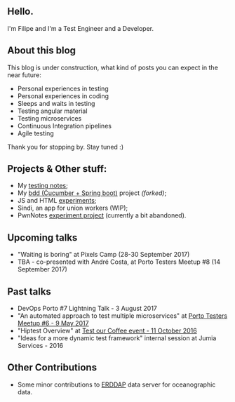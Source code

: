 ## Hello.

I'm Filipe and I'm a Test Engineer and a Developer.

## About this blog

This blog is under construction, what kind of posts you can expect in the near future:
- Personal experiences in testing
- Personal experiences in coding
- Sleeps and waits in testing
- Testing angular material
- Testing microservices
- Continuous Integration pipelines
- Agile testing

Thank you for stopping by. Stay tuned :)

## Projects & Other stuff:
- My [testing notes](https://github.com/filfreire/testing/blob/master/README.md);
- My [bdd (Cucumber + Spring boot)](https://github.com/filfreire/bdd) project *(forked)*;
- JS and HTML [experiments](https://github.com/dembros/tileMe);
- Sindi, an app for union workers (WIP);
- PwnNotes [experiment project](https://github.com/dembros/PwnNotes) (currently a bit abandoned).


## Upcoming talks
- "Waiting is boring" at Pixels Camp (28-30 September 2017)
- TBA - co-presented with André Costa, at Porto Testers Meetup #8 (14 September 2017)

## Past talks
- DevOps Porto #7 Lightning Talk - 3 August 2017
- "An automated approach to test multiple microservices" at [Porto Testers Meetup #6 - 9 May 2017](https://www.eventbrite.pt/e/bilhetes-porto-testers-meetup-6-33774996925)
- "Hiptest Overview" at [Test our Coffee event - 11 October 2016](https://www.pstqb.pt/11102016-pt)
- "Ideas for a more dynamic test framework" internal session at Jumia Services - 2016


## Other Contributions
- Some minor contributions to [ERDDAP](http://coastwatch.pfeg.noaa.gov/erddap/download/changes.html) data server for oceanographic data.

